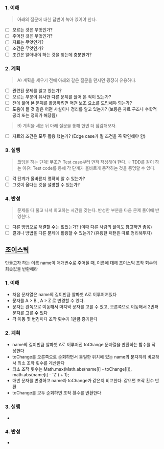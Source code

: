 ### 1. 이해
> 아래의 질문에 대한 답변이 녹아 있어야 한다.

- [ ] 모르는 것은 무엇인가?
- [ ] 주어진 것은 무엇인가?
- [ ] 자료는 무엇인가?
- [ ] 조건은 무엇인가?
- [ ] 조건은 알아내야 하는 것을 찾는데 충분한가?

### 2. 계획
> A) 계획을 세우기 전에 아래와 같은 질문을 던지면 굉장히 유용하다.

- [ ] 관련된 문제를 알고 있는가?
- [ ] 모르는 부분이 유사한 다른 문제를 풀어 본 적이 있는가?
- [ ] 전에 풀어 본 문제를 활용하려면 어떤 보조 요소를 도입해야 되는가?
- [ ] 도움이 될 것 같은 어떤 사실이나 정리를 알고 있는가? (보통은 자료 구조나 수학적 공리 또는 정의가 해당됨)

> B) 계획을 세운 뒤 아래 질문을 통해 한번 더 점검해보자.

- [ ] 자료와 조건은 모두 활용 했는가? (Edge case가 될 조건을 꼭 확인해야 함)

### 3. 실행
> 코딩을 하는 단계! 무조건 Test case부터 먼저 작성해야 한다.
💡 TDD를 같이 하는 이유: Test code를 통해 각 단계가 올바르게 동작하는 것을 증명할 수 있다.

- [ ] 각 단계가 올바른지 명확히 알 수 있는가?
- [ ] 그것이 옳다는 것을 설명할 수 있는가?

### 4. 반성
> 문제를 다 풀고 나서 회고하는 시간을 갖는다. 반성한 부분을 다음 문제 풀이에 반영한다.

- [ ] 다른 방법으로 해결할 수는 없었는가? (이때 다른 사람의 풀이도 참고하면 좋음)
- [ ] 결과나 방법을 다른 문제에 활용할 수 있는가? (유용한 패턴은 따로 정리해두자)

## [조이스틱](https://school.programmers.co.kr/learn/courses/30/lessons/42860)
만들고자 하는 이름 name이 매개변수로 주어질 때, 이름에 대해 조이스틱 조작 회수의 최솟값을 반환해라 

### 1. 이해
- 처음 문자열은 name의 길이만큼 알파벳 A로 이루어져있다
- 문자를 A > B , A > Z 로 변경할 수 있다. 
- 문자는 왼쪽으로 이동해서 마지막 문자를 고를 수 있고, 오른쪽으로 이동해서 2번째 문자를 고를 수 있다 
- 각 이동 및 변경마다 조작 횟수가 1만큼 증가한다 

### 2. 계획
- name의 길이만큼 알파벳 A로 이루어진 toChange 문자열을 반환하는 함수를 작성한다  
- toChange를 오른쪽으로 순회하면서 동일한 위치에 있는 name의 문자끼리 비교해서 최소 조작 횟수를 계산한다 
- 최소 조작 횟수는 Math.max(Math.abs(name[i] - toChange[i]), math.abs(name[i] - 'Z') + 1); 
- 매번 문자를 변경하고 name과 toChange가 같은지 비교한다. 같으면 조작 횟수 반환  
- toChange를 모두 순회하면 조작 횟수를 반환한다
### 3. 실행
- 

### 4. 반성
-
